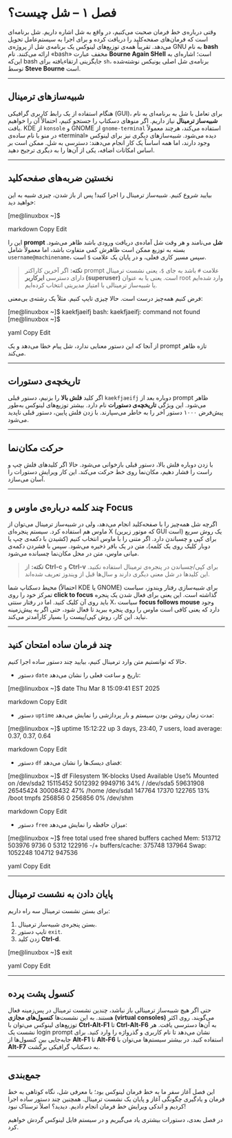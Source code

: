 # فصل ۱ – شل چیست؟

وقتی درباره‌ی خط فرمان صحبت می‌کنیم، در واقع به شل اشاره داریم. شل برنامه‌ای است که فرمان‌های صفحه‌کلید را دریافت کرده و برای اجرا به سیستم‌عامل تحویل می‌دهد. تقریباً همه‌ی توزیع‌های لینوکس یک برنامه‌ی شل از پروژه‌ی GNU به نام **bash** ارائه می‌کنند. نام «bash» مخفف عبارت **Bourne Again SHell** است؛ اشاره‌ای به این‌که bash جایگزینی ارتقاءیافته برای `sh`، برنامه‌ی شل اصلی یونیکس نوشته‌شده توسط **Steve Bourne** است.  

---

## شبیه‌سازهای ترمینال  

هنگام استفاده از یک رابط کاربری گرافیکی (GUI)، برای تعامل با شل به برنامه‌ای به نام **شبیه‌ساز ترمینال** نیاز داریم. اگر منوهای دسکتاپ را جستجو کنیم، احتمالاً آن را خواهیم یافت. KDE از `konsole` و GNOME از `gnome-terminal` استفاده می‌کند، هرچند معمولاً در منو با نام ساده‌ی «terminal» دیده می‌شود. شبیه‌سازهای دیگری نیز برای لینوکس وجود دارند، اما همه اساساً یک کار انجام می‌دهند: دسترسی به شل. ممکن است بر اساس امکانات اضافه، یکی از آن‌ها را به دیگری ترجیح دهید.  

---

## نخستین ضربه‌های صفحه‌کلید  

بیایید شروع کنیم. شبیه‌ساز ترمینال را اجرا کنید! پس از باز شدن، چیزی شبیه به این خواهید دید:  

[me@linuxbox ~]$

markdown
Copy
Edit

این را **prompt شل** می‌نامند و هر وقت شل آماده‌ی دریافت ورودی باشد ظاهر می‌شود. بسته به توزیع ممکن است ظاهرش کمی متفاوت باشد، اما معمولاً شامل `username@machinename`، سپس مسیر کاری فعلی، و در پایان یک علامت `$` است.  

> **نکته:** اگر آخرین کاراکتر prompt علامت `#` باشد به جای `$`، یعنی نشست ترمینال دارای دسترسی **ابرکاربر (superuser)** است. یعنی یا به عنوان root وارد شده‌ایم یا شبیه‌ساز ترمینالی با امتیاز مدیریتی انتخاب کرده‌ایم.  

فرض کنیم همه‌چیز درست است. حالا چیزی تایپ کنیم. مثلاً یک رشته‌ی بی‌معنی:  

[me@linuxbox ~]$ kaekfjaeifj
bash: kaekfjaeifj: command not found
[me@linuxbox ~]$

yaml
Copy
Edit

از آنجا که این دستور معنایی ندارد، شل پیام خطا می‌دهد و یک prompt تازه ظاهر می‌کند.  

---

## تاریخچه‌ی دستورات  

اگر کلید **فلش بالا** را بزنیم، دستور قبلی `kaekfjaeifj` دوباره بعد از prompt ظاهر می‌شود. این ویژگی **تاریخچه‌ی دستورات** نام دارد. بیشتر توزیع‌های لینوکس به‌طور پیش‌فرض ۱۰۰۰ دستور آخر را به خاطر می‌سپارند. با زدن فلش پایین، دستور قبلی ناپدید می‌شود.  

---

## حرکت مکان‌نما  

با زدن دوباره فلش بالا، دستور قبلی بازخوانی می‌شود. حالا اگر کلیدهای فلش چپ و راست را فشار دهیم، مکان‌نما روی خط حرکت می‌کند. این کار ویرایش دستورات را آسان می‌سازد.  

---

## چند کلمه درباره‌ی ماوس و Focus  

اگرچه شل همه‌چیز را با صفحه‌کلید انجام می‌دهد، ولی در شبیه‌ساز ترمینال می‌توان از ماوس هم استفاده کرد. سیستم پنجره‌ای X (که موتور زیرین GUI است) یک روش سریع برای کپی و چسباندن دارد. اگر متنی را با ماوس انتخاب کنیم (کشیدن با دکمه‌ی چپ یا دوبار کلیک روی یک کلمه)، متن در یک بافر ذخیره می‌شود. سپس با فشردن دکمه‌ی میانی ماوس، متن در محل مکان‌نما چسبانده می‌شود.  

> **نکته:** از **Ctrl-c** و **Ctrl-v** برای کپی/چسباندن در پنجره‌ی ترمینال استفاده نکنید. این کلیدها در شل معنی دیگری دارند و سال‌ها قبل از ویندوز تعریف شده‌اند.  

محیط دسکتاپ شما (احتمالاً KDE یا GNOME) برای شبیه‌سازی رفتار ویندوز، سیاست تمرکز خود را روی **click to focus** گذاشته است. این یعنی برای فعال شدن یک پنجره باید روی آن کلیک کنید. اما در رفتار سنتی X، سیاست **focus follows mouse** وجود دارد که یعنی کافی است ماوس را روی پنجره ببرید تا فعال شود، حتی اگر به پیش‌زمینه نیاید. این کار، روش کپی/پیست را بسیار کارآمدتر می‌کند.  

---

## چند فرمان ساده امتحان کنید  

حالا که توانستیم متن وارد ترمینال کنیم، بیایید چند دستور ساده اجرا کنیم.  

- دستور `date` تاریخ و ساعت فعلی را نشان می‌دهد:  

[me@linuxbox ~]$ date
Thu Mar 8 15:09:41 EST 2025

markdown
Copy
Edit

- دستور `uptime` مدت زمان روشن بودن سیستم و بار پردازشی را نمایش می‌دهد:  

[me@linuxbox ~]$ uptime
15:12:22 up 3 days, 23:40, 7 users, load average: 0.37, 0.37, 0.64

markdown
Copy
Edit

- دستور `df` فضای دیسک‌ها را نشان می‌دهد:  

[me@linuxbox ~]$ df
Filesystem 1K-blocks Used Available Use% Mounted on
/dev/sda2 15115452 5012392 9949716 34% /
/dev/sda5 59631908 26545424 30008432 47% /home
/dev/sda1 147764 17370 122765 13% /boot
tmpfs 256856 0 256856 0% /dev/shm

markdown
Copy
Edit

- دستور `free` میزان حافظه را نمایش می‌دهد:  

[me@linuxbox ~]$ free
total used free shared buffers cached
Mem: 513712 503976 9736 0 5312 122916
-/+ buffers/cache: 375748 137964
Swap: 1052248 104712 947536

yaml
Copy
Edit

---

## پایان دادن به نشست ترمینال  

برای بستن نشست ترمینال سه راه داریم:  
1. بستن پنجره‌ی شبیه‌ساز ترمینال.  
2. تایپ دستور `exit`.  
3. زدن کلید **Ctrl-d**.  

[me@linuxbox ~]$ exit

yaml
Copy
Edit

---

## کنسول پشت پرده  

حتی اگر هیچ شبیه‌ساز ترمینالی باز نباشد، چندین نشست ترمینال در پس‌زمینه فعال هستند. به این نشست‌ها **کنسول‌های مجازی (virtual consoles)** می‌گویند. روی اکثر توزیع‌های لینوکس می‌توان با **Ctrl-Alt-F1** تا **Ctrl-Alt-F6** به آن‌ها دسترسی یافت. هر نشست یک login prompt نشان می‌دهد تا نام کاربری و گذرواژه را وارد کنید. برای جابه‌جایی بین کنسول‌ها از **Alt-F1** تا **Alt-F6** استفاده کنید. در بیشتر سیستم‌ها می‌توان با **Alt-F7** به دسکتاپ گرافیکی برگشت.  

---

## جمع‌بندی  

این فصل آغاز سفر ما به خط فرمان لینوکس بود؛ با معرفی شل، نگاه کوتاهی به خط فرمان و یادگیری چگونگی آغاز و پایان یک نشست ترمینال. همچنین چند دستور ساده اجرا کردیم و اندکی ویرایش خط فرمان انجام دادیم. دیدید؟ اصلاً ترسناک نبود!  

در فصل بعدی، دستورات بیشتری یاد می‌گیریم و در سیستم فایل لینوکس گردش خواهیم کرد.  